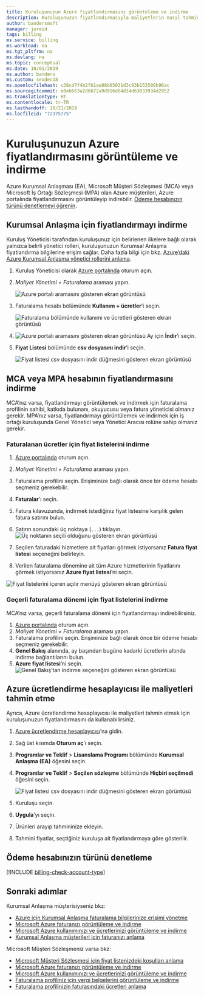 ```yaml
---
title: Kuruluşunuzun Azure fiyatlandırmasını görüntüleme ve indirme
description: Kuruluşunuzun fiyatlandırmasıyla maliyetlerin nasıl tahmin edileceğini ve fiyatlandırmanın nasıl görüntülenip indirileceğini öğrenin.
author: bandersmsft
manager: jureid
tags: billing
ms.service: billing
ms.workload: na
ms.tgt_pltfrm: na
ms.devlang: na
ms.topic: conceptual
ms.date: 10/01/2019
ms.author: banders
ms.custom: seodec18
ms.openlocfilehash: c38cd7f4b2fb1ae88b65031d3c93b153500b96ac
ms.sourcegitcommit: e0e6663a2d6672a9d916d64d14d63633934d2952
ms.translationtype: HT
ms.contentlocale: tr-TR
ms.lasthandoff: 10/21/2019
ms.locfileid: "72375775"
---
```

# <a name="view-and-download-your-organizations-azure-pricing"></a>Kuruluşunuzun Azure fiyatlandırmasını görüntüleme ve indirme

Azure Kurumsal Anlaşması (EA), Microsoft Müşteri Sözleşmesi (MCA) veya Microsoft İş Ortağı Sözleşmesi (MPA) olan Azure müşterileri, Azure portalında fiyatlandırmasını görüntüleyip indirebilir. [Ödeme hesabınızın türünü denetlemeyi öğrenin](#check-your-billing-account-type).

## <a name="download-pricing-for-an-enterprise-agreement"></a>Kurumsal Anlaşma için fiyatlandırmayı indirme

Kuruluş Yöneticisi tarafından kuruluşunuz için belirlenen ilkelere bağlı olarak yalnızca belirli yönetici rolleri, kuruluşunuzun Kurumsal Anlaşma fiyatlandırma bilgilerine erişim sağlar. Daha fazla bilgi için bkz. [Azure’daki Azure Kurumsal Anlaşma yönetici rollerini anlama](billing-understand-ea-roles.md).

1. Kuruluş Yöneticisi olarak [Azure portalında](https://portal.azure.com/) oturum açın.
1. *Maliyet Yönetimi + Faturalama* araması yapın.

   ![Azure portalı aramasını gösteren ekran görüntüsü](./media/billing-ea-pricing/portal-cm-billing-search.png)

1. Faturalama hesabı bölümünde **Kullanım + ücretler**’i seçin.

   ![Faturalama bölümünde kullanımı ve ücretleri gösteren ekran görüntüsü](./media/billing-ea-pricing/ea-pricing-usage-charges-nav.png)

1. ![Azure portalı aramasını gösteren ekran görüntüsü](./media/billing-ea-pricing/download-icon.png) Ay için **İndir**’i seçin.

1. **Fiyat Listesi** bölümünde **csv dosyasını indir**’i seçin.

   ![Fiyat listesi csv dosyasını indir düğmesini gösteren ekran görüntüsü](./media/billing-ea-pricing/download-ea-price-sheet.png)

## <a name="download-pricing-for-an-mca-or-mpa-account"></a>MCA veya MPA hesabının fiyatlandırmasını indirme

MCA’nız varsa, fiyatlandırmayı görüntülemek ve indirmek için faturalama profilinin sahibi, katkıda bulunanı, okuyucusu veya fatura yöneticisi olmanız gerekir. MPA’nız varsa, fiyatlandırmayı görüntülemek ve indirmek için iş ortağı kuruluşunda Genel Yönetici veya Yönetici Aracısı rolüne sahip olmanız gerekir.

### <a name="download-price-sheets-for-billed-charges"></a>Faturalanan ücretler için fiyat listelerini indirme

1. [Azure portalında](https://portal.azure.com) oturum açın.
1. *Maliyet Yönetimi + Faturalama* araması yapın.
1. Faturalama profilini seçin. Erişiminize bağlı olarak önce bir ödeme hesabı seçmeniz gerekebilir.
1. **Faturalar**'ı seçin.
1. Fatura kılavuzunda, indirmek istediğiniz fiyat listesine karşılık gelen fatura satırını bulun.
1. Satırın sonundaki üç noktaya (`...`) tıklayın.
![Üç noktanın seçili olduğunu gösteren ekran görüntüsü](./media/billing-ea-pricing/billingprofile-invoicegrid.png)

1. Seçilen faturadaki hizmetlere ait fiyatları görmek istiyorsanız **Fatura fiyat listesi** seçeneğini belirleyin.
1. Verilen faturalama dönemine ait tüm Azure hizmetlerinin fiyatlarını görmek istiyorsanız **Azure fiyat listesi**’ni seçin.

![Fiyat listelerini içeren açılır menüyü gösteren ekran görüntüsü](./media/billing-ea-pricing/contextmenu-pricesheet.png)

### <a name="download-price-sheets-for-the-current-billing-period"></a>Geçerli faturalama dönemi için fiyat listelerini indirme

MCA’nız varsa, geçerli faturalama dönemi için fiyatlandırmayı indirebilirsiniz.

1. [Azure portalında](https://portal.azure.com) oturum açın.
1. *Maliyet Yönetimi + Faturalama* araması yapın.
1. Faturalama profilini seçin. Erişiminize bağlı olarak önce bir ödeme hesabı seçmeniz gerekebilir.
1. **Genel Bakış** alanında, ay başından bugüne kadarki ücretlerin altında indirme bağlantılarını bulun.
1. **Azure fiyat listesi**’ni seçin.
![Genel Bakış’tan indirme seçeneğini gösteren ekran görüntüsü](./media/billing-ea-pricing/open-pricing.png)

## <a name="estimate-costs-with-the-azure-pricing-calculator"></a>Azure ücretlendirme hesaplayıcısı ile maliyetleri tahmin etme

Ayrıca, Azure ücretlendirme hesaplayıcısı ile maliyetleri tahmin etmek için kuruluşunuzun fiyatlandırmasını da kullanabilirsiniz.

1. [Azure ücretlendirme hesaplayıcısı](https://azure.microsoft.com/pricing/calculator)’na gidin.
1. Sağ üst kısımda **Oturum aç**’ı seçin.
1. **Programlar ve Teklif** > **Lisanslama Programı** bölümünde **Kurumsal Anlaşma (EA)** öğesini seçin.
1. **Programlar ve Teklif** > **Seçilen sözleşme** bölümünde **Hiçbiri seçilmedi** öğesini seçin.

    ![Fiyat listesi csv dosyasını indir düğmesini gösteren ekran görüntüsü](./media/billing-ea-pricing/ea-pricing-calculator-estimate.png)

1. Kuruluşu seçin.
1. **Uygula**’yı seçin.
1. Ürünleri arayıp tahmininize ekleyin.
1. Tahmini fiyatlar, seçtiğiniz kuruluşa ait fiyatlandırmaya göre gösterilir.

## <a name="check-your-billing-account-type"></a>Ödeme hesabınızın türünü denetleme
[!INCLUDE [billing-check-account-type](../../includes/billing-check-account-type.md)]

## <a name="next-steps"></a>Sonraki adımlar

Kurumsal Anlaşma müşterisiyseniz bkz:

- [Azure için Kurumsal Anlaşma faturalama bilgilerinize erişimi yönetme](billing-manage-access.md)
- [Microsoft Azure faturanızı görüntüleme ve indirme](billing-download-azure-invoice.md)
- [Microsoft Azure kullanımınızı ve ücretlerinizi görüntüleme ve indirme](billing-download-azure-daily-usage.md)
- [Kurumsal Anlaşma müşterileri için faturanızı anlama](billing-understand-your-bill-ea.md)

Microsoft Müşteri Sözleşmeniz varsa bkz:

- [Microsoft Müşteri Sözleşmesi için fiyat listenizdeki koşulları anlama](billing-mca-understand-pricesheet.md)
- [Microsoft Azure faturanızı görüntüleme ve indirme](billing-download-azure-invoice.md)
- [Microsoft Azure kullanımınızı ve ücretlerinizi görüntüleme ve indirme](billing-download-azure-daily-usage.md)
- [Faturalama profiliniz için vergi belgelerini görüntüleme ve indirme](billing-mca-download-tax-document.md)
- [Faturalama profilinizin faturasındaki ücretleri anlama](billing-mca-understand-your-bill.md)
